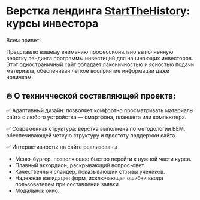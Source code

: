 # Верстка лендинга [StartTheHistory](https://shchurovaa.github.io/StartTheHistory/): курсы инвестора

Всем привет!

Представлю вашему вниманию профессионально выполненную верстку лендинга программы инвестиций для начинающих инвесторов. Этот одностраничный сайт обладает лаконичностью и ясностью подачи материала, обеспечивая легкое восприятие информации даже новичкам.

## 🔥 О техничческой составляющей проекта:

✅ Адаптивный дизайн: позволяет комфортно просматривать материалы сайта с любого устройства — смартфона, планшета или компьютера.

✅ Современная структура: верстка выполнена по методологии BEM, обеспечивающей четкую структуру и простоту поддержки сайта.

✅ Интерактивность: на сайте реализованы

- Меню-бургер, позволяющее быстро перейти к нужной части курса.
- Плавный аккордион, раскрывающий вопрос-овет.
- Качественный слайдер, показывающий отзывы учеников.
- Надежная валидация форм, исключающая ошибки ввода пользователем при составлении заявки.
- Модальнок окно.
